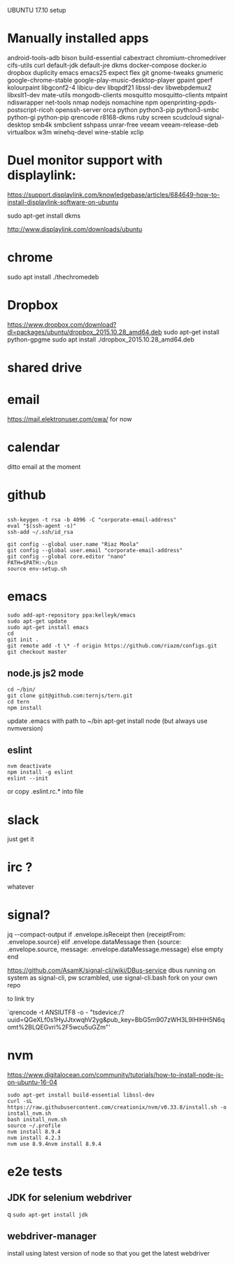 UBUNTU 17.10 setup

# Manually installed apps
android-tools-adb
bison
build-essential
cabextract
chromium-chromedriver
cifs-utils
curl
default-jdk
default-jre
dkms
docker-compose
docker.io
dropbox
duplicity
emacs
emacs25
expect
flex
git
gnome-tweaks
gnumeric
google-chrome-stable
google-play-music-desktop-player
gpaint
gperf
kolourpaint
libgconf2-4
libicu-dev
libqpdf21
libssl-dev
libwebpdemux2
libxslt1-dev
mate-utils
mongodb-clients
mosquitto
mosquitto-clients
mtpaint
ndiswrapper
net-tools
nmap
nodejs
nomachine
npm
openprinting-ppds-postscript-ricoh
openssh-server
orca
python
python3-pip
python3-smbc
python-gi
python-pip
qrencode
r8168-dkms
ruby
screen
scudcloud
signal-desktop
smb4k
smbclient
sshpass
unrar-free
veeam
veeam-release-deb
virtualbox
w3m
winehq-devel
wine-stable
xclip


# Duel monitor support with displaylink:

https://support.displaylink.com/knowledgebase/articles/684649-how-to-install-displaylink-software-on-ubuntu

sudo apt-get install dkms

http://www.displaylink.com/downloads/ubuntu

# chrome

sudo apt install ./thechromedeb

# Dropbox

https://www.dropbox.com/download?dl=packages/ubuntu/dropbox_2015.10.28_amd64.deb
sudo apt-get install python-gpgme
sudo apt install ./dropbox_2015.10.28_amd64.deb

# shared drive

# email

https://mail.elektronuser.com/owa/ for now

# calendar

ditto email at the moment

# github
```sudo apt-get install git

ssh-keygen -t rsa -b 4096 -C "corporate-email-address"
eval "$(ssh-agent -s)"
ssh-add ~/.ssh/id_rsa

git config --global user.name "Riaz Moola"
git config --global user.email "corporate-email-address"
git config --global core.editor "nano"
PATH=$PATH:~/bin
source env-setup.sh
```
# emacs
```
sudo add-apt-repository ppa:kelleyk/emacs
sudo apt-get update
sudo apt-get install emacs
cd 
git init .
git remote add -t \* -f origin https://github.com/riazm/configs.git
git checkout master
```
## node.js js2 mode
```
cd ~/bin/
git clone git@github.com:ternjs/tern.git
cd tern
npm install
```
update .emacs with path to ~/bin
apt-get install node (but always use nvmversion)

## eslint
```
nvm deactivate
npm install -g eslint
eslint --init
```
or copy .eslint.rc.* into file

# slack

just get it 

# irc ?

whatever

# signal?

jq --compact-output if .envelope.isReceipt then {receiptFrom: .envelope.source} elif .envelope.dataMessage then {source: .envelope.source, message: .envelope.dataMessage.message} else empty end

https://github.com/AsamK/signal-cli/wiki/DBus-service
dbus running on system as signal-cli, pw scrambled, use signal-cli.bash fork on your own repo

to link try
 
`qrencode -t ANSIUTF8 -o - "tsdevice:/?uuid=QGeXLf0s1HyJJtxwqhV2yg&pub_key=BbG5m907zWH3L9IHlHH5N6qomt%2BLQEGvri%2F5wcu5uGZm"'


# nvm 

https://www.digitalocean.com/community/tutorials/how-to-install-node-js-on-ubuntu-16-04

```
sudo apt-get install build-essential libssl-dev
curl -sL https://raw.githubusercontent.com/creationix/nvm/v0.33.8/install.sh -o install_nvm.sh
bash install_nvm.sh
source ~/.profile
nvm install 8.9.4
nvm install 4.2.3
nvm use 8.9.4nvm install 8.9.4
```

# e2e tests
## JDK for selenium webdriver
q
```sudo apt-get install jdk```

## webdriver-manager
install using latest version of node so that you get the latest webdriver

    
